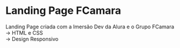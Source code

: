 # Landing Page FCamara
Landing Page criada com a Imersão Dev da Alura e o Grupo FCamara
<br>
&rarr; HTML e CSS
<br>
&rarr; Design Responsivo